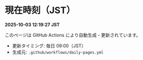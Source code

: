 # 現在時刻（JST）
**2025-10-03 12:19:27 JST**

このページは GitHub Actions により自動生成・更新されています。
- 更新タイミング: 毎日 09:00（JST）
- 生成元: `.github/workflows/daily-pages.yml`
